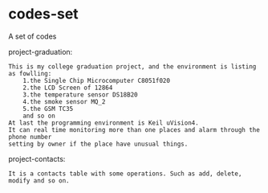 # codes-set
A set of codes

project-graduation:

	This is my college graduation project, and the environment is listing as fowlling:
		1.the Single Chip Microcomputer C8051f020
		2.the LCD Screen of 12864
		3.the temperature sensor DS18B20
		4.the smoke sensor MQ_2
		5.the GSM TC35
		and so on
	At last the programming environment is Keil uVision4.
	It can real time monitoring more than one places and alarm through the phone number
	setting by owner if the place have unusual things.

project-contacts:

	It is a contacts table with some operations. Such as add, delete, modify and so on.
